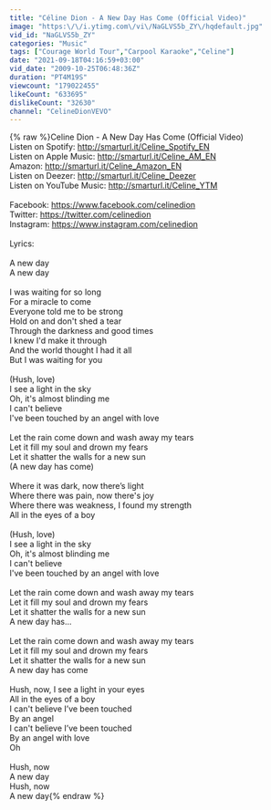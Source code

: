 ```yaml
---
title: "Céline Dion - A New Day Has Come (Official Video)"
image: "https:\/\/i.ytimg.com\/vi\/NaGLVS5b_ZY\/hqdefault.jpg"
vid_id: "NaGLVS5b_ZY"
categories: "Music"
tags: ["Courage World Tour","Carpool Karaoke","Celine"]
date: "2021-09-18T04:16:59+03:00"
vid_date: "2009-10-25T06:48:36Z"
duration: "PT4M19S"
viewcount: "179022455"
likeCount: "633695"
dislikeCount: "32630"
channel: "CelineDionVEVO"
---
```

{% raw %}Celine Dion - A New Day Has Come (Official Video)<br />Listen on Spotify:  <a rel="nofollow" target="blank" href="http://smarturl.it/Celine_Spotify_EN">http://smarturl.it/Celine_Spotify_EN</a> <br />Listen on Apple Music:  <a rel="nofollow" target="blank" href="http://smarturl.it/Celine_AM_EN">http://smarturl.it/Celine_AM_EN</a> <br />Amazon:  <a rel="nofollow" target="blank" href="http://smarturl.it/Celine_Amazon_EN">http://smarturl.it/Celine_Amazon_EN</a> <br />Listen on Deezer:  <a rel="nofollow" target="blank" href="http://smarturl.it/Celine_Deezer">http://smarturl.it/Celine_Deezer</a><br />Listen on YouTube Music:  <a rel="nofollow" target="blank" href="http://smarturl.it/Celine_YTM">http://smarturl.it/Celine_YTM</a> <br /><br />Facebook: <a rel="nofollow" target="blank" href="https://www.facebook.com/celinedion">https://www.facebook.com/celinedion</a><br />Twitter: <a rel="nofollow" target="blank" href="https://twitter.com/celinedion">https://twitter.com/celinedion</a> <br />Instagram: <a rel="nofollow" target="blank" href="https://www.instagram.com/celinedion">https://www.instagram.com/celinedion</a> <br /><br />Lyrics:<br /><br />A new day<br />A new day<br /><br />I was waiting for so long<br />For a miracle to come<br />Everyone told me to be strong<br />Hold on and don't shed a tear<br />Through the darkness and good times<br />I knew I'd make it through<br />And the world thought I had it all<br />But I was waiting for you<br /><br />(Hush, love)<br />I see a light in the sky<br />Oh, it's almost blinding me<br />I can't believe<br />I've been touched by an angel with love<br /><br />Let the rain come down and wash away my tears<br />Let it fill my soul and drown my fears<br />Let it shatter the walls for a new sun<br />(A new day has come)<br /><br />Where it was dark, now there’s light<br />Where there was pain, now there's joy<br />Where there was weakness, I found my strength<br />All in the eyes of a boy<br /><br />(Hush, love)<br />I see a light in the sky<br />Oh, it's almost blinding me<br />I can't believe<br />I've been touched by an angel with love<br /><br />Let the rain come down and wash away my tears<br />Let it fill my soul and drown my fears<br />Let it shatter the walls for a new sun<br />A new day has...<br /><br />Let the rain come down and wash away my tears<br />Let it fill my soul and drown my fears<br />Let it shatter the walls for a new sun<br />A new day has come<br /><br />Hush, now, I see a light in your eyes<br />All in the eyes of a boy<br />I can't believe I’ve been touched<br />By an angel<br />I can't believe I’ve been touched<br />By an angel with love<br />Oh<br /><br />Hush, now<br />A new day<br />Hush, now<br />A new day{% endraw %}
